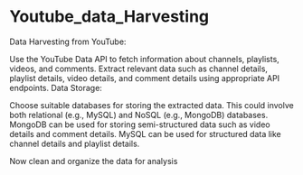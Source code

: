 # Youtube_data_Harvesting

Data Harvesting from YouTube:

Use the YouTube Data API to fetch information about channels, playlists, videos, and comments.
Extract relevant data such as channel details, playlist details, video details, and comment details using appropriate API endpoints.
Data Storage:

Choose suitable databases for storing the extracted data. This could involve both relational (e.g., MySQL) and NoSQL (e.g., MongoDB) databases.
MongoDB can be used for storing semi-structured data such as video details and comment details.
MySQL can be used for structured data like channel details and playlist details. 

Now clean and organize the data for analysis
